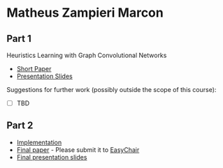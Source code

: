 # Matheus Zampieri Marcon

## Part 1

Heuristics Learning with Graph Convolutional Networks
- [Short Paper](marcon-proposal.pdf)
- [Presentation Slides](marcon-proposal-slides.pdf)

Suggestions for further work (possibly outside the scope of this course):

- [ ] TBD


## Part 2

- [Implementation](<link to github>)
- [Final paper](marcon-paper.pdf) - Please submit it to [EasyChair](https://easychair.org/conferences/?conf=ap2019)
- [Final presentation slides](marcon-final-presentation-slides.pdf)
